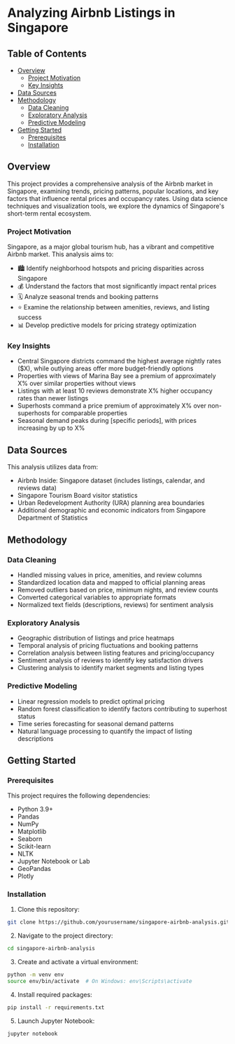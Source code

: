 # Analyzing Airbnb Listings in Singapore


## Table of Contents

- [Overview](#overview)
  - [Project Motivation](#project-motivation)
  - [Key Insights](#key-insights)
- [Data Sources](#data-sources)
- [Methodology](#methodology)
  - [Data Cleaning](#data-cleaning)
  - [Exploratory Analysis](#exploratory-analysis)
  - [Predictive Modeling](#predictive-modeling)
- [Getting Started](#getting-started)
  - [Prerequisites](#prerequisites)
  - [Installation](#installation)


## Overview

This project provides a comprehensive analysis of the Airbnb market in Singapore, examining trends, pricing patterns, popular locations, and key factors that influence rental prices and occupancy rates. Using data science techniques and visualization tools, we explore the dynamics of Singapore's short-term rental ecosystem.

### Project Motivation

Singapore, as a major global tourism hub, has a vibrant and competitive Airbnb market. This analysis aims to:

- 🏙️ Identify neighborhood hotspots and pricing disparities across Singapore
- 💰 Understand the factors that most significantly impact rental prices
- 🗓️ Analyze seasonal trends and booking patterns
- ⭐ Examine the relationship between amenities, reviews, and listing success
- 📊 Develop predictive models for pricing strategy optimization

### Key Insights

- Central Singapore districts command the highest average nightly rates ($X), while outlying areas offer more budget-friendly options
- Properties with views of Marina Bay see a premium of approximately X% over similar properties without views
- Listings with at least 10 reviews demonstrate X% higher occupancy rates than newer listings
- Superhosts command a price premium of approximately X% over non-superhosts for comparable properties
- Seasonal demand peaks during [specific periods], with prices increasing by up to X%

## Data Sources

This analysis utilizes data from:

- Airbnb Inside: Singapore dataset (includes listings, calendar, and reviews data)
- Singapore Tourism Board visitor statistics
- Urban Redevelopment Authority (URA) planning area boundaries
- Additional demographic and economic indicators from Singapore Department of Statistics

## Methodology

### Data Cleaning

- Handled missing values in price, amenities, and review columns
- Standardized location data and mapped to official planning areas
- Removed outliers based on price, minimum nights, and review counts
- Converted categorical variables to appropriate formats
- Normalized text fields (descriptions, reviews) for sentiment analysis

### Exploratory Analysis

- Geographic distribution of listings and price heatmaps
- Temporal analysis of pricing fluctuations and booking patterns
- Correlation analysis between listing features and pricing/occupancy
- Sentiment analysis of reviews to identify key satisfaction drivers
- Clustering analysis to identify market segments and listing types

### Predictive Modeling

- Linear regression models to predict optimal pricing
- Random forest classification to identify factors contributing to superhost status
- Time series forecasting for seasonal demand patterns
- Natural language processing to quantify the impact of listing descriptions

## Getting Started

### Prerequisites

This project requires the following dependencies:

- Python 3.9+
- Pandas
- NumPy
- Matplotlib
- Seaborn
- Scikit-learn
- NLTK
- Jupyter Notebook or Lab
- GeoPandas
- Plotly

### Installation

1. Clone this repository:

```bash
git clone https://github.com/yourusername/singapore-airbnb-analysis.git
```

2. Navigate to the project directory:

```bash
cd singapore-airbnb-analysis
```

3. Create and activate a virtual environment:

```bash
python -m venv env
source env/bin/activate  # On Windows: env\Scripts\activate
```

4. Install required packages:

```bash
pip install -r requirements.txt
```

5. Launch Jupyter Notebook:

```bash
jupyter notebook
```
